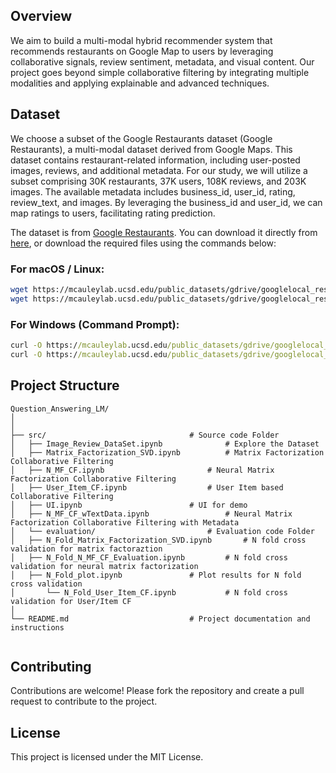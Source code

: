 ## Overview

We aim to build a multi-modal hybrid recommender system that recommends restaurants on Google Map to users by leveraging collaborative signals, review sentiment, metadata, and visual content. Our project goes beyond simple collaborative filtering by integrating multiple modalities and applying explainable and advanced techniques.

## Dataset 

We choose a subset of the Google Restaurants dataset (Google Restaurants), a multi-modal dataset derived from Google Maps. This dataset contains restaurant-related information, including user-posted images, reviews, and additional metadata. For our study, we will utilize a subset comprising 30K restaurants, 37K users, 108K reviews, and 203K images. The available metadata includes business_id, user_id, rating, review_text, and images. By leveraging the business_id and user_id, we can map ratings to users, facilitating rating prediction.

The dataset is from [Google Restaurants](https://cseweb.ucsd.edu/~jmcauley/datasets.html#google_restaurants). You can download it directly from [here](https://mcauleylab.ucsd.edu/public_datasets/gdrive/googlelocal_restaurants/), or download the required files using the commands below:  
### For macOS / Linux:
```bash
wget https://mcauleylab.ucsd.edu/public_datasets/gdrive/googlelocal_restaurants/filter_all_t.json
wget https://mcauleylab.ucsd.edu/public_datasets/gdrive/googlelocal_restaurants/image_review_all.json
```

### For Windows (Command Prompt):
```cmd
curl -O https://mcauleylab.ucsd.edu/public_datasets/gdrive/googlelocal_restaurants/filter_all_t.json
curl -O https://mcauleylab.ucsd.edu/public_datasets/gdrive/googlelocal_restaurants/image_review_all.json
```

## Project Structure
```plaintext
Question_Answering_LM/
│
│
├── src/                  		 		# Source code Folder
│   ├── Image_Review_DataSet.ipynb       		# Explore the Dataset
│   ├── Matrix_Factorization_SVD.ipynb   		# Matrix Factorization Collaborative Filtering
│   ├── N_MF_CF.ipynb        		 		# Neural Matrix Factorization Collaborative Filtering
│   ├── User_Item_CF.ipynb        	 		# User Item based Collaborative Filtering
│   ├── UI.ipynb        	 	 		# UI for demo
│   ├── N_MF_CF_wTextData.ipynb         	 	# Neural Matrix Factorization Collaborative Filtering with Metadata
│   └── evaluation/         				# Evaluation code Folder
│	├── N_Fold_Matrix_Factorization_SVD.ipynb       # N fold cross validation for matrix factoraztion
│ 	├── N_Fold_N_MF_CF_Evaluation.ipynb   		# N fold cross validation for neural matrix factorization
│ 	├── N_Fold_plot.ipynb   			# Plot results for N fold cross validation 
│   	└── N_Fold_User_Item_CF.ipynb      		# N fold cross validation for User/Item CF
│
└── README.md              		 		# Project documentation and instructions


```

## Contributing
Contributions are welcome! Please fork the repository and create a pull request to contribute to the project.

## License
This project is licensed under the MIT License.
